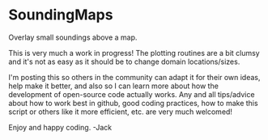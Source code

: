 # SoundingMaps
 Overlay small soundings above a map.

 This is very much a work in progress! The plotting routines are a bit clumsy
 and it's not as easy as it should be to change domain locations/sizes.

 I'm posting this so others in the community can adapt it for their own ideas,
 help make it better, and also so I can learn more about how the development
 of open-source code actually works. Any and all tips/advice about how to work
 best in github, good coding practices, how to make this script or others like
 it more efficient, etc. are very much welcomed!

 Enjoy and happy coding.
 -Jack
